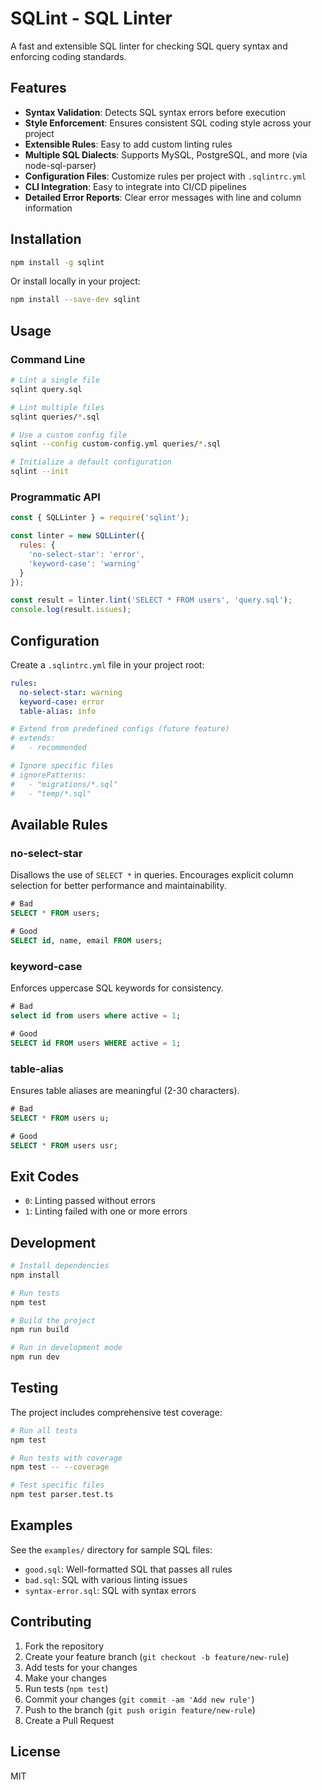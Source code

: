 # SQLint - SQL Linter

A fast and extensible SQL linter for checking SQL query syntax and enforcing coding standards.

## Features

- **Syntax Validation**: Detects SQL syntax errors before execution
- **Style Enforcement**: Ensures consistent SQL coding style across your project
- **Extensible Rules**: Easy to add custom linting rules
- **Multiple SQL Dialects**: Supports MySQL, PostgreSQL, and more (via node-sql-parser)
- **Configuration Files**: Customize rules per project with `.sqlintrc.yml`
- **CLI Integration**: Easy to integrate into CI/CD pipelines
- **Detailed Error Reports**: Clear error messages with line and column information

## Installation

```bash
npm install -g sqlint
```

Or install locally in your project:

```bash
npm install --save-dev sqlint
```

## Usage

### Command Line

```bash
# Lint a single file
sqlint query.sql

# Lint multiple files
sqlint queries/*.sql

# Use a custom config file
sqlint --config custom-config.yml queries/*.sql

# Initialize a default configuration
sqlint --init
```

### Programmatic API

```javascript
const { SQLLinter } = require('sqlint');

const linter = new SQLLinter({
  rules: {
    'no-select-star': 'error',
    'keyword-case': 'warning'
  }
});

const result = linter.lint('SELECT * FROM users', 'query.sql');
console.log(result.issues);
```

## Configuration

Create a `.sqlintrc.yml` file in your project root:

```yaml
rules:
  no-select-star: warning
  keyword-case: error
  table-alias: info

# Extend from predefined configs (future feature)
# extends:
#   - recommended

# Ignore specific files
# ignorePatterns:
#   - "migrations/*.sql"
#   - "temp/*.sql"
```

## Available Rules

### no-select-star
Disallows the use of `SELECT *` in queries. Encourages explicit column selection for better performance and maintainability.

```sql
# Bad
SELECT * FROM users;

# Good
SELECT id, name, email FROM users;
```

### keyword-case
Enforces uppercase SQL keywords for consistency.

```sql
# Bad
select id from users where active = 1;

# Good
SELECT id FROM users WHERE active = 1;
```

### table-alias
Ensures table aliases are meaningful (2-30 characters).

```sql
# Bad
SELECT * FROM users u;

# Good
SELECT * FROM users usr;
```

## Exit Codes

- `0`: Linting passed without errors
- `1`: Linting failed with one or more errors

## Development

```bash
# Install dependencies
npm install

# Run tests
npm test

# Build the project
npm run build

# Run in development mode
npm run dev
```

## Testing

The project includes comprehensive test coverage:

```bash
# Run all tests
npm test

# Run tests with coverage
npm test -- --coverage

# Test specific files
npm test parser.test.ts
```

## Examples

See the `examples/` directory for sample SQL files:
- `good.sql`: Well-formatted SQL that passes all rules
- `bad.sql`: SQL with various linting issues
- `syntax-error.sql`: SQL with syntax errors

## Contributing

1. Fork the repository
2. Create your feature branch (`git checkout -b feature/new-rule`)
3. Add tests for your changes
4. Make your changes
5. Run tests (`npm test`)
6. Commit your changes (`git commit -am 'Add new rule'`)
7. Push to the branch (`git push origin feature/new-rule`)
8. Create a Pull Request

## License

MIT